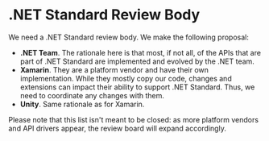 # .NET Standard Review Body

We need a .NET Standard review body. We make the following proposal:

  * **.NET Team**. The rationale here is that most, if not all, of the APIs
    that are part of .NET Standard are implemented and evolved by the .NET team.
  * **Xamarin**. They are a platform vendor and have their own implementation.
    While they mostly copy our code, changes and extensions can impact their
    ability to support .NET Standard. Thus, we need to coordinate any changes
    with them.
  * **Unity**. Same rationale as for Xamarin.

Please note that this list isn't meant to be closed: as more platform vendors
and API drivers appear, the review board will expand accordingly.

